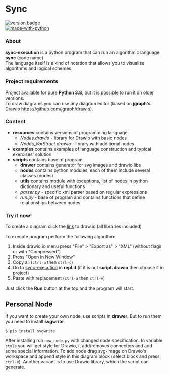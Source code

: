 # Sync

[![version badge](https://img.shields.io/badge/Version-0.10.2-daa520.svg)](https://github.com/octo-gone/sync-execution/)  
[![made-with-python](https://img.shields.io/badge/Made%20with-Python_3.8.3-1f425f.svg)](https://www.python.org/)

### About
__sync-execution__ is a python program that can run an algorithmic language __sync__ (code name).  
The language itself is a kind of notation that allows you to visualize algorithms and logical schemes.

### Project requirements
Project available for pure __Python 3.8__, but it is possible to run it on older versions.  
To draw diagrams you can use any diagram editor (based on __jgraph's__ Drawio https://github.com/jgraph/drawio). 

### Сontent
- __resources__ contains versions of programming language
    - _Nodes.drawio_ - library for Drawio with basic nodes
    - _Nodes_VarStruct.drawio_ - library with additional nodes 
- __examples__ contains examples of language construction and typical exercises' solution
- __scripts__ contains base of program 
    - __drawer__ contains generator for svg images and drawio libs
    - __nodes__ contains python modules, each of them include several classes (nodes)
    - __utils__ contains module with exceptions, list of nodes in python dictionary and useful functions
    - _parser.py_ - specific xml parser based on regular expressions
    - _run.py_ - base of program and contains functions that define relationships between nodes

### Try it now!
To create a diagram click the [link][2] to draw.io (all libraries included)

To execute program perform the following algorithm:
1. Inside drawio.io menu press "File" > "Export as" > "XML" (without flags or with "Compressed")
2. Press "Open in New Window"
3. Copy all (`ctrl-a` then `ctrl-c`)
4. Go to [sync-execution][3] in **repl.it** (if it is not **script.drawio** then choose it in project)
5. Paste with replacement (`ctrl-a` then `ctrl-v`)

Just click the **Run** button at the top and the program will start.
 

## Personal Node
If you want to create your own node, use scripts in __drawer__. 
But to run them you need to install __svgwrite__. 
```
$ pip install svgwrite
```
After installing run `new_node.py` with changed node specification.
In variable `style` you will get style for Drawio, it add/removes connectors and add some special information.
To add node drag svg-image on Drawio's workspace and append style in this diagram block (select block and press `ctrl-e`).
Another variant is to use Drawio library, which the script can generate.

[2]: https://app.diagrams.net/?splash=0&libs=0&clibs=Uhttps://raw.githubusercontent.com/octo-gone/sync-execution/master/resources/libraries/Nodes_VarStruct_v5.drawio;https://raw.githubusercontent.com/octo-gone/sync-execution/master/resources/libraries/Nodes_v7.drawio
[3]: https://repl.it/@mr_zed/sync-execution#script.drawio